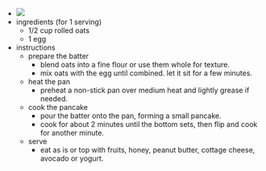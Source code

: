 - ![](https://peach-geographical-bat-397.mypinata.cloud/ipfs/bafybeie3n7v3hpvytlth3htjruskditf2ffga4ui3b42fy3k67onn67fty)
- ingredients (for 1 serving)
	- 1/2 cup rolled oats
	- 1 egg
- instructions
	- prepare the batter
		- blend oats into a fine flour or use them whole for texture.
		- mix oats with the egg until combined. let it sit for a few minutes.
	- heat the pan
		- preheat a non-stick pan over medium heat and lightly grease if needed.
	- cook the pancake
		- pour the batter onto the pan, forming a small pancake.
		- cook for about 2 minutes until the bottom sets, then flip and cook for another minute.
	- serve
		- eat as is or top with fruits, honey, peanut butter, cottage cheese, avocado or yogurt.